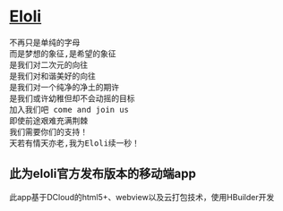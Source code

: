 # <a href="http://eloli.moe">Eloli</a>
<pre>
不再只是单纯的字母
而是梦想的象征,是希望的象征
是我们对二次元的向往
是我们对和谐美好的向往
是我们对一个纯净的净土的期许
是我们或许幼稚但却不会动摇的目标
加入我们吧 come and join us
即使前途艰难充满荆棘
我们需要你们的支持！
天若有情天亦老,我为Eloli续一秒！
</pre>
## 此为eloli官方发布版本的移动端app
此app基于DCloud的html5+、webview以及云打包技术，使用HBuilder开发
